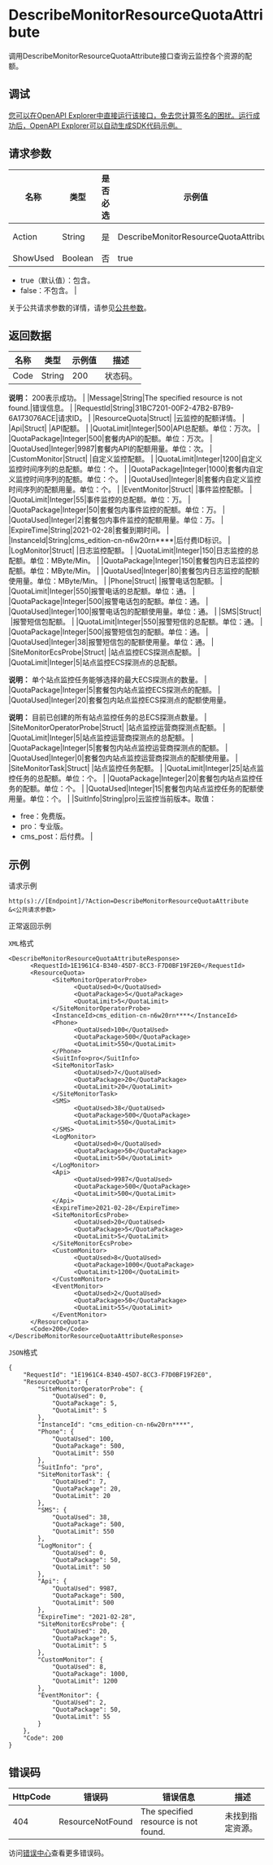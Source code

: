 # DescribeMonitorResourceQuotaAttribute

调用DescribeMonitorResourceQuotaAttribute接口查询云监控各个资源的配额。

## 调试

[您可以在OpenAPI Explorer中直接运行该接口，免去您计算签名的困扰。运行成功后，OpenAPI Explorer可以自动生成SDK代码示例。](https://api.aliyun.com/#product=Cms&api=DescribeMonitorResourceQuotaAttribute&type=RPC&version=2019-01-01)

## 请求参数

|名称|类型|是否必选|示例值|描述|
|--|--|----|---|--|
|Action|String|是|DescribeMonitorResourceQuotaAttribute|要执行的操作，取值：DescribeMonitorResourceQuotaAttribute。 |
|ShowUsed|Boolean|否|true|返回值是否包含已使用配额。取值：

 -   true（默认值）：包含。
-   false：不包含。 |

关于公共请求参数的详情，请参见[公共参数](~~199331~~)。

## 返回数据

|名称|类型|示例值|描述|
|--|--|---|--|
|Code|String|200|状态码。

 **说明：** 200表示成功。 |
|Message|String|The specified resource is not found.|错误信息。 |
|RequestId|String|31BC7201-00F2-47B2-B7B9-6A173076ACE|请求ID。 |
|ResourceQuota|Struct| |云监控的配额详情。 |
|Api|Struct| |API配额。 |
|QuotaLimit|Integer|500|API总配额。单位：万次。 |
|QuotaPackage|Integer|500|套餐内API的配额。单位：万次。 |
|QuotaUsed|Integer|9987|套餐内API的配额用量。单位：次。 |
|CustomMonitor|Struct| |自定义监控配额。 |
|QuotaLimit|Integer|1200|自定义监控时间序列的总配额。单位：个。 |
|QuotaPackage|Integer|1000|套餐内自定义监控时间序列的配额。单位：个。 |
|QuotaUsed|Integer|8|套餐内自定义监控时间序列的配额用量。单位：个。 |
|EventMonitor|Struct| |事件监控配额。 |
|QuotaLimit|Integer|55|事件监控的总配额。单位：万。 |
|QuotaPackage|Integer|50|套餐包内事件监控的配额。单位：万。 |
|QuotaUsed|Integer|2|套餐包内事件监控的配额用量。单位：万。 |
|ExpireTime|String|2021-02-28|套餐到期时间。 |
|InstanceId|String|cms\_edition-cn-n6w20rn\*\*\*\*|后付费ID标识。 |
|LogMonitor|Struct| |日志监控配额。 |
|QuotaLimit|Integer|150|日志监控的总配额。单位：MByte/Min。 |
|QuotaPackage|Integer|150|套餐包内日志监控的配额。单位：MByte/Min。 |
|QuotaUsed|Integer|80|套餐包内日志监控的配额使用量。单位：MByte/Min。 |
|Phone|Struct| |报警电话包配额。 |
|QuotaLimit|Integer|550|报警电话的总配额。单位：通。 |
|QuotaPackage|Integer|500|报警电话包的配额。单位：通。 |
|QuotaUsed|Integer|100|报警电话包的配额使用量。单位：通。 |
|SMS|Struct| |报警短信包配额。 |
|QuotaLimit|Integer|550|报警短信的总配额。单位：通。 |
|QuotaPackage|Integer|500|报警短信包的配额。单位：通。 |
|QuotaUsed|Integer|38|报警短信包的配额使用量。单位：通。 |
|SiteMonitorEcsProbe|Struct| |站点监控ECS探测点配额。 |
|QuotaLimit|Integer|5|站点监控ECS探测点的总配额。

 **说明：** 单个站点监控任务能够选择的最大ECS探测点的数量。 |
|QuotaPackage|Integer|5|套餐包内站点监控ECS探测点的配额。 |
|QuotaUsed|Integer|20|套餐包内站点监控ECS探测点的配额使用量。

 **说明：** 目前已创建的所有站点监控任务的总ECS探测点数量。 |
|SiteMonitorOperatorProbe|Struct| |站点监控运营商探测点配额。 |
|QuotaLimit|Integer|5|站点监控运营商探测点的总配额。 |
|QuotaPackage|Integer|5|套餐包内站点监控运营商探测点的配额。 |
|QuotaUsed|Integer|0|套餐包内站点监控运营商探测点的配额使用量。 |
|SiteMonitorTask|Struct| |站点监控任务配额。 |
|QuotaLimit|Integer|25|站点监控任务的总配额。单位：个。 |
|QuotaPackage|Integer|20|套餐包内站点监控任务的配额。单位：个。 |
|QuotaUsed|Integer|15|套餐包内站点监控任务的配额使用量。单位：个。 |
|SuitInfo|String|pro|云监控当前版本。取值：

 -   free：免费版。
-   pro：专业版。
-   cms\_post：后付费。 |

## 示例

请求示例

```
http(s)://[Endpoint]/?Action=DescribeMonitorResourceQuotaAttribute
&<公共请求参数>
```

正常返回示例

`XML`格式

```
<DescribeMonitorResourceQuotaAttributeResponse>
	  <RequestId>1E1961C4-B340-45D7-8CC3-F7D0BF19F2E0</RequestId>
	  <ResourceQuota>
		    <SiteMonitorOperatorProbe>
			      <QuotaUsed>0</QuotaUsed>
			      <QuotaPackage>5</QuotaPackage>
			      <QuotaLimit>5</QuotaLimit>
		    </SiteMonitorOperatorProbe>
		    <InstanceId>cms_edition-cn-n6w20rn****</InstanceId>
		    <Phone>
			      <QuotaUsed>100</QuotaUsed>
			      <QuotaPackage>500</QuotaPackage>
			      <QuotaLimit>550</QuotaLimit>
		    </Phone>
		    <SuitInfo>pro</SuitInfo>
		    <SiteMonitorTask>
			      <QuotaUsed>7</QuotaUsed>
			      <QuotaPackage>20</QuotaPackage>
			      <QuotaLimit>20</QuotaLimit>
		    </SiteMonitorTask>
		    <SMS>
			      <QuotaUsed>38</QuotaUsed>
			      <QuotaPackage>500</QuotaPackage>
			      <QuotaLimit>550</QuotaLimit>
		    </SMS>
		    <LogMonitor>
			      <QuotaUsed>0</QuotaUsed>
			      <QuotaPackage>50</QuotaPackage>
			      <QuotaLimit>50</QuotaLimit>
		    </LogMonitor>
		    <Api>
			      <QuotaUsed>9987</QuotaUsed>
			      <QuotaPackage>500</QuotaPackage>
			      <QuotaLimit>500</QuotaLimit>
		    </Api>
		    <ExpireTime>2021-02-28</ExpireTime>
		    <SiteMonitorEcsProbe>
			      <QuotaUsed>20</QuotaUsed>
			      <QuotaPackage>5</QuotaPackage>
			      <QuotaLimit>5</QuotaLimit>
		    </SiteMonitorEcsProbe>
		    <CustomMonitor>
			      <QuotaUsed>8</QuotaUsed>
			      <QuotaPackage>1000</QuotaPackage>
			      <QuotaLimit>1200</QuotaLimit>
		    </CustomMonitor>
		    <EventMonitor>
			      <QuotaUsed>2</QuotaUsed>
			      <QuotaPackage>50</QuotaPackage>
			      <QuotaLimit>55</QuotaLimit>
		    </EventMonitor>
	  </ResourceQuota>
	  <Code>200</Code>
</DescribeMonitorResourceQuotaAttributeResponse>
```

`JSON`格式

```
{
	"RequestId": "1E1961C4-B340-45D7-8CC3-F7D0BF19F2E0",
	"ResourceQuota": {
		"SiteMonitorOperatorProbe": {
			"QuotaUsed": 0,
			"QuotaPackage": 5,
			"QuotaLimit": 5
		},
		"InstanceId": "cms_edition-cn-n6w20rn****",
		"Phone": {
			"QuotaUsed": 100,
			"QuotaPackage": 500,
			"QuotaLimit": 550
		},
		"SuitInfo": "pro",
		"SiteMonitorTask": {
			"QuotaUsed": 7,
			"QuotaPackage": 20,
			"QuotaLimit": 20
		},
		"SMS": {
			"QuotaUsed": 38,
			"QuotaPackage": 500,
			"QuotaLimit": 550
		},
		"LogMonitor": {
			"QuotaUsed": 0,
			"QuotaPackage": 50,
			"QuotaLimit": 50
		},
		"Api": {
			"QuotaUsed": 9987,
			"QuotaPackage": 500,
			"QuotaLimit": 500
		},
		"ExpireTime": "2021-02-28",
		"SiteMonitorEcsProbe": {
			"QuotaUsed": 20,
			"QuotaPackage": 5,
			"QuotaLimit": 5
		},
		"CustomMonitor": {
			"QuotaUsed": 8,
			"QuotaPackage": 1000,
			"QuotaLimit": 1200
		},
		"EventMonitor": {
			"QuotaUsed": 2,
			"QuotaPackage": 50,
			"QuotaLimit": 55
		}
	},
	"Code": 200
}
```

## 错误码

|HttpCode|错误码|错误信息|描述|
|--------|---|----|--|
|404|ResourceNotFound|The specified resource is not found.|未找到指定资源。|

访问[错误中心](https://error-center.alibabacloud.com/status/product/Cms)查看更多错误码。

